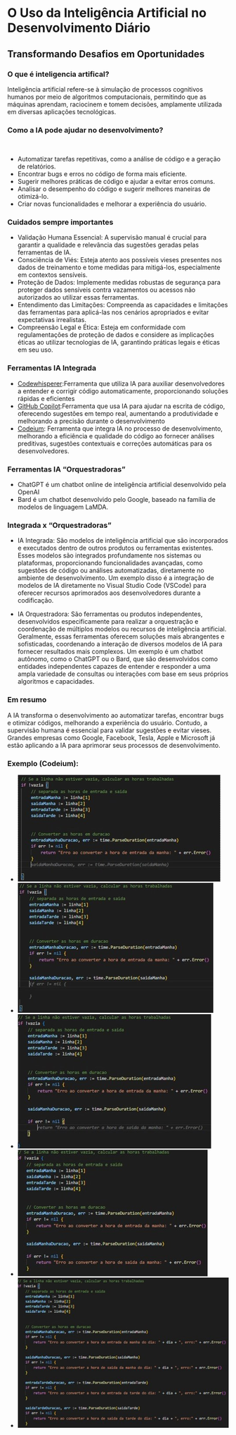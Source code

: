 # O Uso da Inteligência Artificial no Desenvolvimento Diário​
## Transformando Desafios em Oportunidades​



### O que é inteligencia artifical?​

Inteligência artificial refere-se à simulação de processos cognitivos humanos por meio de algoritmos computacionais, permitindo que as máquinas aprendam, raciocinem e tomem decisões, amplamente utilizada em diversas aplicações tecnológicas.​

### Como a IA pode ajudar no desenvolvimento?​
​
- Automatizar tarefas repetitivas, como a análise de código e a geração de relatórios.​
- Encontrar bugs e erros no código de forma mais eficiente.​
- Sugerir melhores práticas de código e ajudar a evitar erros comuns.​
- Analisar o desempenho do código e sugerir melhores maneiras de otimizá-lo.
- Criar novas funcionalidades e melhorar a experiência do usuário.

### Cuidados sempre importantes​

- Validação Humana Essencial: A supervisão manual é crucial para garantir a qualidade e relevância das sugestões geradas pelas ferramentas de IA.
- Consciência de Viés: Esteja atento aos possíveis vieses presentes nos dados de treinamento e tome medidas para mitigá-los, especialmente em contextos sensíveis.
- Proteção de Dados: Implemente medidas robustas de segurança para proteger dados sensíveis contra vazamentos ou acessos não autorizados ao utilizar essas ferramentas.
- Entendimento das Limitações: Compreenda as capacidades e limitações das ferramentas para aplicá-las nos cenários apropriados e evitar expectativas irrealistas.
- Compreensão Legal e Ética: Esteja em conformidade com regulamentações de proteção de dados e considere as implicações éticas ao utilizar tecnologias de IA, garantindo práticas legais e éticas em seu uso.

### Ferramentas IA Integrada​

- [Codewhisperer](https://aws.amazon.com/pt/codewhisperer):​ Ferramenta que utiliza IA para auxiliar desenvolvedores a entender e corrigir código automaticamente, proporcionando soluções rápidas e eficientes​
- [GitHub Copilot](https://github.com/features/copilot):​ Ferramenta que usa IA para ajudar na escrita de código, oferecendo sugestões em tempo real, aumentando a produtividade e melhorando a precisão durante o desenvolvimento​
- [Codeium](https://codeium.com):​ Ferramenta que integra IA no processo de desenvolvimento, melhorando a eficiência e qualidade do código ao fornecer análises preditivas, sugestões contextuais e correções automáticas para os desenvolvedores.​

### Ferramentas IA “Orquestradoras”​

- ChatGPT é um chatbot online de inteligência artificial desenvolvido pela OpenAI​
- Bard é um chatbot desenvolvido pelo Google, baseado na família de modelos de linguagem LaMDA.

### Integrada​ x “Orquestradoras”​

- IA Integrada: São modelos de inteligência artificial que são incorporados e executados dentro de outros produtos ou ferramentas existentes. Esses modelos são integrados profundamente nos sistemas ou plataformas, proporcionando funcionalidades avançadas, como sugestões de código ou análises automatizadas, diretamente no ambiente de desenvolvimento. Um exemplo disso é a integração de modelos de IA diretamente no Visual Studio Code (VSCode) para oferecer recursos aprimorados aos desenvolvedores durante a codificação.

- IA Orquestradora: São ferramentas ou produtos independentes, desenvolvidos especificamente para realizar a orquestração e coordenação de múltiplos modelos ou recursos de inteligência artificial. Geralmente, essas ferramentas oferecem soluções mais abrangentes e sofisticadas, coordenando a interação de diversos modelos de IA para fornecer resultados mais complexos. Um exemplo é um chatbot autônomo, como o ChatGPT ou o Bard, que são desenvolvidos como entidades independentes capazes de entender e responder a uma ampla variedade de consultas ou interações com base em seus próprios algoritmos e capacidades.

### Em resumo​

A IA transforma o desenvolvimento ao automatizar tarefas, encontrar bugs e otimizar códigos, melhorando a experiência do usuário. Contudo, a supervisão humana é essencial para validar sugestões e evitar vieses. Grandes empresas como Google, Facebook, Tesla, Apple e Microsoft já estão aplicando a IA para aprimorar seus processos de desenvolvimento.​



### Exemplo (Codeium):
- ![codeium-1](./imagens/codeium-1.png)
- ![codeium-2](./imagens/codeium-2.png)
- ![codeium-3](./imagens/codeium-3.png)
- ![codeium-4](./imagens/codeium-4.png)
- ![codeium-5](./imagens/codeium-5.png)

